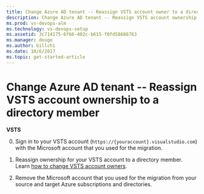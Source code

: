 ```yaml
---
title: Change Azure AD tenant -- Reassign VSTS account owner to a directory member
description: Change Azure AD tenant -- Reassign VSTS account ownership to a directory member
ms.prod: vs-devops-alm
ms.technology: vs-devops-setup
ms.assetid: 3c714175-6f66-402c-b615-f0fd58686763
ms.manager: douge
ms.author: billchi
ms.date: 10/6/2017
ms.topic: get-started-article
---
```


#	Change Azure AD tenant -- Reassign VSTS account ownership to a directory member

**VSTS**


0.	Sign in to your VSTS account (```https://{youraccount}.visualstudio.com```) 
with the Microsoft account that you used for the migration.

0.	Reassign ownership for your VSTS account to a directory member.
Learn [how to change VSTS account owners](change-account-ownership-vs.md).

0.	Remove the Microsoft account that you used for the migration
from your source and target Azure subscriptions and directories.


